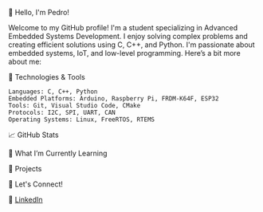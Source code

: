 👋 Hello, I'm Pedro!

Welcome to my GitHub profile! I'm a student specializing in Advanced Embedded Systems Development. I enjoy solving complex problems and creating efficient solutions using C, C++, and Python. I'm passionate about embedded systems, IoT, and low-level programming. Here’s a bit more about me:

🔧 Technologies & Tools

    Languages: C, C++, Python
    Embedded Platforms: Arduino, Raspberry Pi, FRDM-K64F, ESP32
    Tools: Git, Visual Studio Code, CMake
    Protocols: I2C, SPI, UART, CAN
    Operating Systems: Linux, FreeRTOS, RTEMS

📈 GitHub Stats

🌱 What I’m Currently Learning

   


🚀 Projects 

💬 Let's Connect!

 💼 [LinkedIn](https://www.linkedin.com/in/pedro-balija-b294b9305/)
